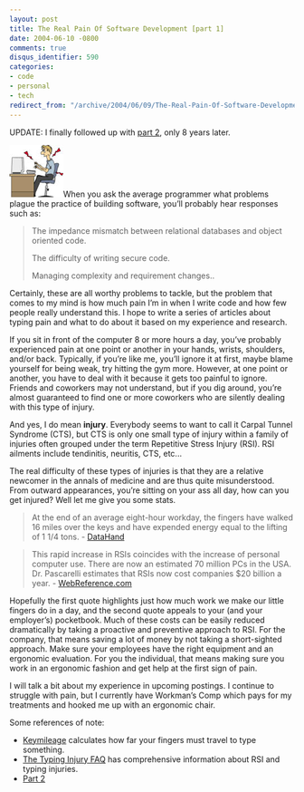 ```yaml
---
layout: post
title: The Real Pain Of Software Development [part 1]
date: 2004-06-10 -0800
comments: true
disqus_identifier: 590
categories:
- code
- personal
- tech
redirect_from: "/archive/2004/06/09/The-Real-Pain-Of-Software-Development-1.aspx/"
---
```


UPDATE: I finally followed up with [part 2](https://haacked.com/archive/2012/04/15/The-Real-Pain-Of-Software-Development-2/),
only 8 years later.

![Typist In Pain](/images/TypingPain.jpg)When you ask the average programmer what problems plague the practice of building software,
you’ll probably hear responses such as:

> The impedance mismatch between relational databases and object
> oriented code.
>
> The difficulty of writing secure code.
>
> Managing complexity and requirement changes..

Certainly, these are all worthy problems to tackle, but the problem that comes to my mind is how much pain I’m in when I write code and how few people really understand this. I hope to write a series of articles about typing pain and what to do about it based on my experience and research.

If you sit in front of the computer 8 or more hours a day, you’ve probably experienced pain at one point or another in your hands, wrists, shoulders, and/or back. Typically, if you’re like me, you’ll ignore it at first, maybe blame yourself for being weak, try hitting the gym more. However, at one point or another, you have to deal with it because it gets too painful to ignore. Friends and coworkers may not understand, but if you dig around, you’re almost guaranteed to find one or more coworkers who are silently dealing with this type of injury.

And yes, I do mean **injury**. Everybody seems to want to call it Carpal
Tunnel Syndrome (CTS), but CTS is only one small type of injury within a
family of injuries often grouped under the term Repetitive Stress Injury
(RSI). RSI ailments include tendinitis, neuritis, CTS, etc...

The real difficulty of these types of injuries is that they are a relative newcomer in the annals of medicine and are thus quite
misunderstood. From outward appearances, you’re sitting on your ass all day, how can you get injured? Well let me give you some stats.

> At the end of an average eight-hour workday, the fingers have walked
> 16 miles over the keys and have expended energy equal to the lifting
> of 1 1/4 tons. -
> [DataHand](http://www.datahand.com/overview/dhsolution.htm)

> This rapid increase in RSIs coincides with the increase of personal
> computer use. There are now an estimated 70 million PCs in the USA.
> Dr. Pascarelli estimates that RSIs now cost companies $20 billion a
> year. - [WebReference.com](http://webreference.com/rsi.html)

Hopefully the first quote highlights just how much work we make our little fingers do in a day, and the second quote appeals to your (and your employer’s) pocketbook. Much of these costs can be easily reduced dramatically by taking a proactive and preventive approach to RSI. For the company, that means saving a lot of money by not taking a short-sighted approach. Make sure your employees have the right equipment and an ergonomic evaluation. For you the individual, that means making sure you work in an ergonomic fashion and get help at the first sign of pain.

I will talk a bit about my experience in upcoming postings. I continue to struggle with pain, but I currently have Workman’s Comp which pays for my treatments and hooked me up with an ergonomic chair.

Some references of note:

- [Keymileage](http://www.integrity.com/homes/tomandkaren/Keymileage/) calculates how far your fingers must travel to type something.
- [The Typing Injury FAQ](http://www.tifaq.com/) has comprehensive     information about RSI and typing injuries.
- [Part 2](https://haacked.com/archive/2012/04/15/The-Real-Pain-Of-Software-Development-2/)
